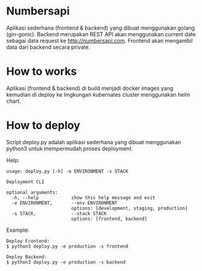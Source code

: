 # Numbersapi

Aplikasi sederhana (frontend & backend) yang dibuat menggunakan golang (gin-gonic). Backend merupakan REST API akan menggunakan current date sebagai data request ke http://numbersapi.com. Frontend akan mengambil data dari backend secara private. 

# How to works
Aplikasi (frontend & backend) di build menjadi docker images yang kemudian di deploy ke lingkungan kubernates cluster menggunakan helm chart.

# How to deploy
Script deploy.py adalah aplikasi sederhana yang dibuat menggunakan python3 untuk mempermudah proses deployment.

Help:
~~~~
usage: deploy.py [-h] -e ENVIRONMENT -s STACK

Deployment CLI

optional arguments:
  -h, --help            show this help message and exit
  -e ENVIRONMENT,       --env ENVIRONMENT
                        options: [development, staging, production]
  -s STACK,             --stack STACK
                        options: [frontend, backend]
~~~~

Example:
~~~~
Deploy Frontend:
$ python3 deploy.py -e production -s frontend

Deploy Backend:
$ python3 deploy.py -e production -s backend
~~~~